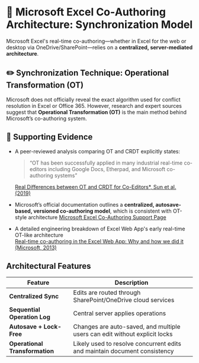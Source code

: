 # 🧩 Microsoft Excel Co‑Authoring Architecture: Synchronization Model

Microsoft Excel's real-time co-authoring—whether in Excel for the web or desktop via OneDrive/SharePoint—relies on a **centralized, server-mediated architecture**.

## ✏️ Synchronization Technique: **Operational Transformation (OT)**

Microsoft does not officially reveal the exact algorithm used for conflict resolution in Excel or Office 365. However, research and expert sources suggest that **Operational Transformation (OT)** is the main method behind Microsoft’s co-authoring system.

## 🧪 Supporting Evidence

* A peer-reviewed analysis comparing OT and CRDT explicitly states:

  > “OT has been successfully applied in many industrial real-time co-editors including Google Docs, Etherpad, and Microsoft co-authoring systems”

  [Real Differences between OT and CRDT for Co-Editors*, Sun et al. (2019)](https://arxiv.org/abs/1810.02137)

* Microsoft’s official documentation outlines a **centralized, autosave-based, versioned co-authoring model**, which is consistent with OT-style architecture
[Microsoft Excel Co-Authoring Support Page](https://support.microsoft.com/en-us/office/collaborate-on-excel-workbooks-at-the-same-time-with-co-authoring-7152aa8b-b791-414c-a3bb-3024e46fb104)

* A detailed engineering breakdown of Excel Web App's early real-time OT-like architecture  
  [Real-time co-authoring in the Excel Web App: Why and how we did it (Microsoft, 2013)](https://www.microsoft.com/en-us/microsoft-365/blog/2013/11/19/real-time-co-authoring-in-the-excel-web-app-why-and-how-we-did-it/)

## Architectural Features

| Feature                        | Description                                                                |
| ------------------------------ | -------------------------------------------------------------------------- |
| **Centralized Sync**           | Edits are routed through SharePoint/OneDrive cloud services                |
| **Sequential Operation Log**   | Central server applies operations                          |
| **Autosave + Lock-Free**       | Changes are auto-saved, and multiple users can edit without explicit locks |
| **Operational Transformation** | Likely used to resolve concurrent edits and maintain document consistency  |
